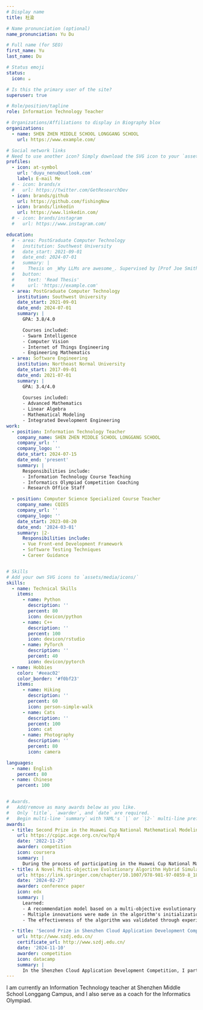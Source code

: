 ```yaml
---
# Display name
title: 杜渝

# Name pronunciation (optional)
name_pronunciation: Yu Du

# Full name (for SEO)
first_name: Yu
last_name: Du

# Status emoji
status:
  icon: ☕️

# Is this the primary user of the site?
superuser: true

# Role/position/tagline
role: Information Technology Teacher

# Organizations/Affiliations to display in Biography blox
organizations:
  - name: SHEN ZHEN MIDDLE SCHOOL LONGGANG SCHOOL
    url: https://www.example.com/

# Social network links
# Need to use another icon? Simply download the SVG icon to your `assets/media/icons/` folder.
profiles:
  - icon: at-symbol
    url: 'duyu_nenu@outlook.com'
    label: E-mail Me
  # - icon: brands/x
  #   url: https://twitter.com/GetResearchDev
  - icon: brands/github
    url: https://github.com/fishingNow
  - icon: brands/linkedin
    url: https://www.linkedin.com/
  # - icon: brands/instagram
  #   url: https://www.instagram.com/

education:
  # - area: PostGraduate Computer Technology
  #   institution: Southwest University
  #   date_start: 2021-09-01
  #   date_end: 2024-07-01
  #   summary: |
  #     Thesis on _Why LLMs are awesome_. Supervised by [Prof Joe Smith](https://example.com). Presented papers at 5 IEEE conferences with the contributions being published in 2 Springer journals.
  #   button:
  #     text: 'Read Thesis'
  #     url: 'https://example.com'
  - area: PostGraduate Computer Technology
    institution: Southwest University
    date_start: 2021-09-01
    date_end: 2024-07-01
    summary: |
      GPA: 3.8/4.0

      Courses included:
      - Swarm Intelligence
      - Computer Vision
      - Internet of Things Engineering
      - Engineering Mathematics
  - area: Software Engineering
    institution: Northeast Normal University
    date_start: 2017-09-01
    date_end: 2021-07-01
    summary: |
      GPA: 3.4/4.0
      
      Courses included:
      - Advanced Mathematics
      - Linear Algebra
      - Mathematical Modeling
      - Integrated Development Engineering
work:
  - position: Information Technology Teacher
    company_name: SHEN ZHEN MIDDLE SCHOOL LONGGANG SCHOOL
    company_url: ''
    company_logo: ''
    date_start: 2024-07-15
    date_end: 'present'
    summary: |
      Responsibilities include:
      - Information Technology Course Teaching
      - Informatics Olympiad Competition Coaching
      - Research Office Staff

  - position: Computer Science Specialized Course Teacher
    company_name: CQIES
    company_url: ''
    company_logo: ''
    date_start: 2023-08-20
    date_end: '2024-03-01'
    summary: |2-
      Responsibilities include:
      - Vue Front-end Development Framework
      - Software Testing Techniques
      - Career Guidance


# Skills
# Add your own SVG icons to `assets/media/icons/`
skills:
  - name: Technical Skills
    items:
      - name: Python
        description: ''
        percent: 80
        icon: devicon/python
      - name: C++
        description: ''
        percent: 100
        icon: devicon/rstudio
      - name: PyTorch
        description: ''
        percent: 40
        icon: devicon/pytorch
  - name: Hobbies
    color: '#eeac02'
    color_border: '#f0bf23'
    items:
      - name: Hiking
        description: ''
        percent: 60
        icon: person-simple-walk
      - name: Cats
        description: ''
        percent: 100
        icon: cat
      - name: Photography
        description: ''
        percent: 80
        icon: camera

languages:
  - name: English
    percent: 80
  - name: Chinese
    percent: 100


# Awards.
#   Add/remove as many awards below as you like.
#   Only `title`, `awarder`, and `date` are required.
#   Begin multi-line `summary` with YAML's `|` or `|2-` multi-line prefix and indent 2 spaces below.
awards:
  - title: Second Prize in the Huawei Cup National Mathematical Modeling Competition
    url: https://cpipc.acge.org.cn/cw/hp/4
    date: '2022-11-25'
    awarder: competition
    icon: coursera
    summary: |
      During the process of participating in the Huawei Cup National Mathematical Modeling Competition, our team conducted an in-depth analysis of the problem background, constructed mathematical models based on real-world scenarios, and utilized programming tools such as Python and MATLAB for simulation and validation. Over the course of three days, we efficiently completed tasks including data collection, modeling, algorithm optimization, and paper writing through effective teamwork. Ultimately, we won the second prize with clear model logic, precise data analysis, and a high-quality presentation of our paper. This experience not only enhanced our teamwork and mathematical modeling skills but also cultivated our problem-solving abilities and innovative thinking.
  - title: A Novel Multi-objective Evolutionary Algorithm Hybrid Simulated Annealing Concept for Recommendation Systems
    url: https://link.springer.com/chapter/10.1007/978-981-97-0859-8_18
    date: '2024-02-27'
    awarder: conference paper
    icon: edx
    summary: |
      Learned:
      - A recommendation model based on a multi-objective evolutionary algorithm was constructed.
      - Multiple innovations were made in the algorithm's initialization, mutation, and selection strategies.
      - The effectiveness of the algorithm was validated through experiments across multiple evaluation metrics.

  - title: 'Second Prize in Shenzhen Cloud Application Development Competition'
    url: http://www.szdj.edu.cn/
    certificate_url: http://www.szdj.edu.cn/
    date: '2024-11-10'
    awarder: competition
    icon: datacamp
    summary: |
      In the Shenzhen Cloud Application Development Competition, I participated in developing a Grade Analysis and Management System. The system utilized a cloud-based architecture, integrating features such as grade entry, dynamic analysis, and visualized reporting, with support for real-time access across devices. Through innovative design and an enhanced user experience, our project earned recognition from the judges during the presentation and ultimately won the second prize. This experience greatly improved my teamwork and cloud application development skills.
---
```


I am currently an Information Technology teacher at Shenzhen Middle School Longgang Campus, and I also serve as a coach for the Informatics Olympiad.